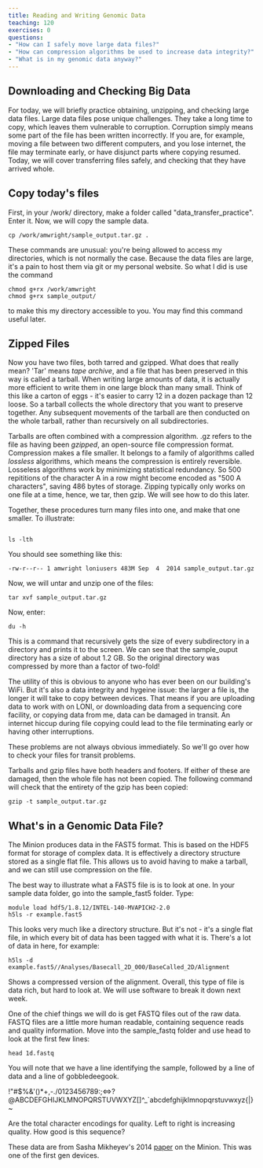 ```yaml
---
title: Reading and Writing Genomic Data
teaching: 120
exercises: 0
questions:
- "How can I safely move large data files?"
- "How can compression algorithms be used to increase data integrity?"
- "What is in my genomic data anyway?"
---
```


## Downloading and Checking Big Data

For today, we will briefly practice obtaining, unzipping, and checking large data files. Large data files pose unique challenges. They take a long time to copy, which leaves them vulnerable to corruption. Corruption simply means some part of the file has been written incorrectly. If you are, for example, moving a file between two different computers, and you lose internet, the file may terminate early, or have disjunct parts where copying resumed. Today, we will cover transferring files safely, and checking that they have arrived whole.

## Copy today's files

First, in your /work/ directory, make a folder called "data_transfer_practice". Enter it. Now, we will copy the sample data.

```UNIX
cp /work/amwright/sample_output.tar.gz .
```

These commands are unusual: you're being allowed to access my directories, which is not normally the case. Because the data files are large, it's a pain to host them via git or my personal website. So what I did is use the command

```
chmod g+rx /work/amwright
chmod g+rx sample_output/
```

to make this my directory accessible to you. You may find this command useful later. 

## Zipped Files

Now you have two files, both tarred and gzipped. What does that really mean? 'Tar' means _tape archive_, and a file that has been preserved in this way is called a tarball. When writing large amounts of data, it is actually more efficient to write them in one large block than many small. Think of this like a carton of eggs - it's easier to carry 12 in a dozen package than 12 loose. So a tarball collects the whole directory that you want to preserve together. Any subsequent movements of the tarball are then conducted on the whole tarball, rather than recursively on all subdirectories. 

Tarballs are often combined with a compression algorithm. .gz refers to the file as having been _gzipped_, an open-source file compression format. Compression makes a file smaller. It belongs to a family of algorithms called _lossless_ algorithms, which means the compression is entirely reversible. Losseless algorithms work by minimizing statistical redundancy. So 500 repititions of the character A in a row might become encoded as "500 A characters", saving 486 bytes of storage. Zipping typically only works on one file at a time, hence, we tar, then gzip. We will see how to do this later.

Together, these procedures turn many files into one, and make that one smaller. To illustrate:

```unix

ls -lth
```

You should see something like this: 

```UNIX
-rw-r--r-- 1 amwright loniusers 483M Sep  4  2014 sample_output.tar.gz
```

Now, we will untar and unzip one of the files:

```
tar xvf sample_output.tar.gz
```

Now, enter:

```UNIX
du -h
```

This is a command that recursively gets the size of every subdirectory in a directory and prints it to the screen. We can see that the sample_ouput directory has a size of about 1.2 GB. So the original directory was compressed by more than a factor of two-fold!

The utility of this is obvious to anyone who has ever been on our building's WiFi. But it's also a data integrity and hygeine issue: the larger a file is, the longer it will take to copy between devices. That means if you are uploading data to work with on LONI, or downloading data from a sequencing core facility, or copying data from me, data can be damaged in transit. An internet hiccup during file copying could lead to the file terminating early or having other interruptions.

These problems are not always obvious immediately. So we'll go over how to check your files for transit problems. 

Tarballs and gzip files have both headers and footers. If either of these are damaged, then the whole file has not been copied. The following command will check that the entirety of the gzip has been copied:

```UNIX
gzip -t sample_output.tar.gz
```

## What's in a Genomic Data File? 

The Minion produces data in the FAST5 format. This is based on the HDF5 format for storage of complex data. It is effectively a directory structure stored as a single flat file. This allows us to avoid having to make a tarball, and we can still use compression on the file. 

The best way to illustrate what a FAST5 file is is to look at one. In your sample data folder, go into the sample_fast5 folder. Type:

```UNIX
module load hdf5/1.8.12/INTEL-140-MVAPICH2-2.0
h5ls -r example.fast5 
```

This looks very much like a directory structure. But it's not - it's a single flat file, in which every bit of data has been tagged with what it is. There's a lot of data in here, for example:

```UNIX
h5ls -d example.fast5//Analyses/Basecall_2D_000/BaseCalled_2D/Alignment
```
Shows a compressed version of the alignment. Overall, this type of file is data rich, but hard to look at. We will use software to break it down next week.

One of the chief things we will do is get FASTQ files out of the raw data. FASTQ files are a little more human readable, containing sequence reads and quality information. Move into the sample_fastq folder and use head to look at the first few lines:

```UNIX
head 1d.fastq
```

You will note that we have a line identifying the sample, followed by a line of data and a line of gobbledeegook. 

 !"#$%&'()*+,-./0123456789:;<=>?@ABCDEFGHIJKLMNOPQRSTUVWXYZ[\]^_`abcdefghijklmnopqrstuvwxyz{|}~
 
 Are the total character encodings for quality. Left to right is increasing quality. How good is this sequence?
 
 These data are from Sasha Mikheyev's 2014 [paper](http://onlinelibrary.wiley.com/doi/10.1111/1755-0998.12324/abstract) on the Minion. This was one of the first gen devices. 
 
 
 
 
 
 